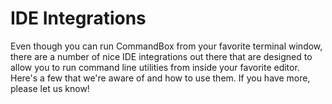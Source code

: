 # IDE Integrations

Even though you can run CommandBox from your favorite terminal window, there are a number of nice IDE integrations out there that are designed to allow you to run command line utilities from inside your favorite editor. Here's a few that we're aware of and how to use them. If you have more, please let us know!

